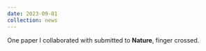 ```yaml
---
date: 2023-09-01
collection: news
---
```

One paper I collaborated with submitted to **Nature**, finger crossed.